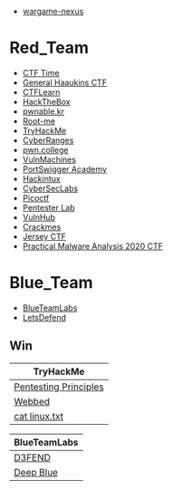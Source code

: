 * [wargame-nexus](https://github.com/zardus/wargame-nexus)

# Red_Team
* [CTF Time](https://ctftime.org/)
* [General Haaukins CTF](https://general.haaukins.com/)
* [CTFLearn](https://ctflearn.com/)
* [HackTheBox](https://www.hackthebox.eu/)
* [pwnable.kr](http://pwnable.kr/)
* [Root-me](https://www.root-me.org/)
* [TryHackMe](https://tryhackme.com/)
* [CyberRanges](https://www.cyberranges.com/)
* [pwn.college](https://pwn.college/)
* [VulnMachines](https://www.vulnmachines.com/)
* [PortSwigger Academy](https://portswigger.net/web-security)
* [Hackintux](https://hackintux.fr/)
* [CyberSecLabs](https://www.cyberseclabs.co.uk/login)
* [Picoctf](https://picoctf.org/)
* [Pentester Lab](https://pentesterlab.com/)
* [VulnHub](https://www.vulnhub.com/)
* [Crackmes](https://crackmes.one/)
* [Jersey CTF](https://jerseyctf.com/#Resources)
* [Practical Malware Analysis 2020 CTF](https://samsclass.info/126/PMA2020.htm)

# Blue_Team
* [BlueTeamLabs](https://blueteamlabs.online/)
* [LetsDefend](https://letsdefend.io/)

## Win

|TryHackMe|
|--------------------------------------------|
|[Pentesting Principles](https://tryhackme.com/Sukuna/badges/intro-to-pentesting)|
|[Webbed](https://tryhackme.com/Sukuna/badges/web-fund)|
|[cat linux.txt](https://tryhackme.com/Sukuna/badges/terminaled)|

|BlueTeamLabs|
|--------------------------------------------|
|[D3FEND](https://blueteamlabs.online/achievement/share/challenge/4725/27)|
|[Deep Blue](https://blueteamlabs.online/achievement/share/4725/32)|
